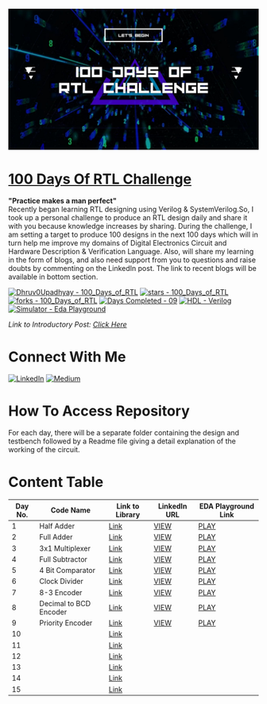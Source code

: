 [<img src="100 Days of.jpg" alt="Banner" style="height: fill;width: fill"/>](https://github.com/Dhruv0Upadhyay/100_Days_of_RTL)

# [100 Days Of RTL Challenge](https://github.com/Dhruv0Upadhyay/100_Days_of_RTL)
<b>"Practice makes a man perfect"</b></br>
Recently began learning RTL designing using Verilog & SystemVerilog.So, I took up a personal challenge to produce an RTL design daily and share it with you because knowledge increases by sharing. During the challenge, I am setting a target to produce 100 designs in the next 100 days which will in turn help me improve my domains of Digital Electronics Circuit and Hardware Description & Verification Language.
Also, will share my learning in the form of blogs, and also need support from you to questions and raise doubts by commenting on the LinkedIn post.
The link to recent blogs will be available in bottom section.

<a href="https://github.com/Dhruv0Upadhyay/100_Days_of_RTL" title="Go to GitHub repo"><img src="https://img.shields.io/static/v1?label=Dhruv0Upadhyay&message=100DaysOfRTL&color=green&logo=github" alt="Dhruv0Upadhyay - 100_Days_of_RTL"></a>
<a href="https://github.com/Dhruv0Upadhyay/100_Days_of_RTL"><img src="https://img.shields.io/github/stars/Dhruv0Upadhyay/100_Days_of_RTL?style=social" alt="stars - 100_Days_of_RTL"></a>
<a href="https://github.com/Dhruv0Upadhyay/100_Days_of_RTL"><img src="https://img.shields.io/github/forks/Dhruv0Upadhyay/100_Days_of_RTL?style=social" alt="forks - 100_Days_of_RTL"></a>
<a href="https://github.com/Dhruv0Upadhyay/100_Days_of_RTL" title="Go to GitHub repo"><img src="https://img.shields.io/static/v1?label=Days Completed&message=09&color=darkblue" alt="Days Completed - 09"></a>
[![HDL - Verilog](https://img.shields.io/badge/HDL-Verilog-2ea44f)]()
[![Simulator - Eda Playground](https://img.shields.io/badge/Simulator-Eda_Playground-darkblue)](https://www.edaplayground.com/playgrounds/user/459065)

*Link to Introductory Post:* _[Click Here](https://www.linkedin.com/posts/dhruv-upadhyay-_100daysofrtl-day1-rtldesign-activity-7055428686447001600-78Ck?utm_source=share&utm_medium=member_desktop)_

# Connect With Me 

[![LinkedIn](https://img.shields.io/badge/LinkedIn-blue?logo=LinkedIn)](https://www.linkedin.com/in/dhruv-upadhyay-/)
[![Medium](https://img.shields.io/badge/Medium-black?logo=medium)](https://ds87702.medium.com/)

# How To Access Repository
For each day, there will be a separate folder containing the design and testbench followed by a Readme file giving a detail explanation of the working of the circuit.

# Content Table
|Day No.|Code Name|Link to Library|LinkedIn URL|EDA Playground Link|
|----|-----|-------|--------|----|
|1|Half Adder|[Link](/Day1)|[VIEW](https://www.linkedin.com/posts/dhruv-upadhyay-_github-dhruv0upadhyay100daysofrtl-activity-7055430036266377216-AWGm?utm_source=share&utm_medium=member_desktop)|[PLAY](https://www.edaplayground.com/x/PVg3)|
|2|Full Adder|[Link](/Day2)|[VIEW](https://www.linkedin.com/posts/dhruv-upadhyay-_100daysofrtl-day1-rtldesign-activity-7055927948805050368-awoi?utm_source=share&utm_medium=member_desktop)|[PLAY](https://www.edaplayground.com/x/9zgZ)|
|3|3x1 Multiplexer|[Link](/Day3)|[VIEW](https://www.linkedin.com/posts/dhruv-upadhyay-_100daysofrtl-day3-rtldesign-activity-7056294106339115008-2m4k?utm_source=share&utm_medium=member_desktop)|[PLAY](https://www.edaplayground.com/x/AXTx)| 
|4|Full Subtractor|[Link](/Day4)|[VIEW](https://www.linkedin.com/posts/dhruv-upadhyay-_100daysofrtl-day4-fullsubtractor-activity-7056759294993604608--ZpZ?utm_source=share&utm_medium=member_desktop)|[PLAY](https://www.edaplayground.com/x/Jd9j)|
|5|4 Bit Comparator|[Link](/Day5)|[VIEW](https://www.linkedin.com/posts/dhruv-upadhyay-_100daysofrtl-day5-comparator-activity-7057690605115617280-X02L?utm_source=share&utm_medium=member_desktop)|[PLAY](https://www.edaplayground.com/x/Hmnb)|
|6|Clock Divider|[Link](/Day6)|[VIEW](https://www.linkedin.com/posts/dhruv-upadhyay-_100daysofrtl-day5-comparator-activity-7058133301336711168-oVSD/?utm_source=share&utm_medium=member_desktop)|[PLAY](https://www.edaplayground.com/x/jHW_)|
|7|8-3 Encoder|[Link](/Day7)|[VIEW](https://www.linkedin.com/posts/dhruv-upadhyay-_100daysofrtl-day-comparator-activity-7058714841640841216-R-Tt?utm_source=share&utm_medium=member_desktop)|[PLAY](https://www.edaplayground.com/x/cV_H)|
|8|Decimal to BCD Encoder|[Link](/Day8)|[VIEW](https://www.linkedin.com/posts/dhruv-upadhyay-_100daysofrtl-day-comparator-activity-7058887800749780993-_kUv?utm_source=share&utm_medium=member_desktop)|[PLAY](https://www.edaplayground.com/x/RbCK)|
|9|Priority Encoder|[Link](/Day9)|[VIEW](https://www.linkedin.com/posts/dhruv-upadhyay-_100daysofrtl-day-comparator-activity-7058937570663034880-dBlv?utm_source=share&utm_medium=member_desktop)|[PLAY](https://www.edaplayground.com/x/ZGFb)|
|10||[Link](/Day10)||| 
|11||[Link](/Day11)||| 
|12||[Link](/Day12)|||
|13||[Link](/Day13)|||
|14||[Link](/Day14)||| 
|15||[Link](/Day15)||| 

